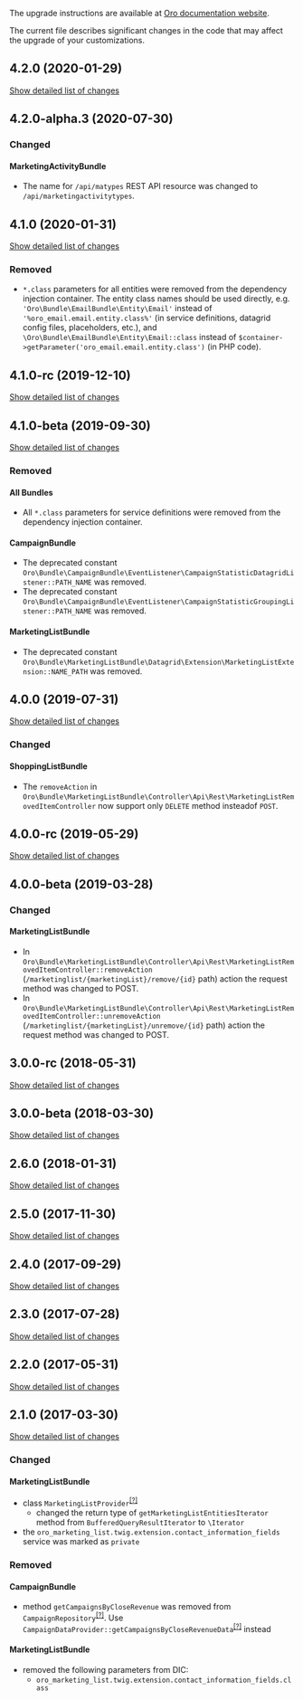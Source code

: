 The upgrade instructions are available at [Oro documentation website](https://doc.oroinc.com/backend/setup/upgrade-to-new-version/).

The current file describes significant changes in the code that may affect the upgrade of your customizations.

## 4.2.0 (2020-01-29)
[Show detailed list of changes](incompatibilities-4-2.md)

## 4.2.0-alpha.3 (2020-07-30)

### Changed

#### MarketingActivityBundle
* The name for `/api/matypes` REST API resource was changed to `/api/marketingactivitytypes`.

## 4.1.0 (2020-01-31)
[Show detailed list of changes](incompatibilities-4-1.md)

### Removed
* `*.class` parameters for all entities were removed from the dependency injection container.
The entity class names should be used directly, e.g. `'Oro\Bundle\EmailBundle\Entity\Email'`
instead of `'%oro_email.email.entity.class%'` (in service definitions, datagrid config files, placeholders, etc.), and
`\Oro\Bundle\EmailBundle\Entity\Email::class` instead of `$container->getParameter('oro_email.email.entity.class')`
(in PHP code).

## 4.1.0-rc (2019-12-10)
[Show detailed list of changes](incompatibilities-4-1-rc.md)

## 4.1.0-beta (2019-09-30)
[Show detailed list of changes](incompatibilities-4-1-beta.md)

### Removed

#### All Bundles
* All `*.class` parameters for service definitions were removed from the dependency injection container.

#### CampaignBundle
* The deprecated constant `Oro\Bundle\CampaignBundle\EventListener\CampaignStatisticDatagridListener::PATH_NAME` was removed.
* The deprecated constant `Oro\Bundle\CampaignBundle\EventListener\CampaignStatisticGroupingListener::PATH_NAME` was removed.

#### MarketingListBundle
* The deprecated constant `Oro\Bundle\MarketingListBundle\Datagrid\Extension\MarketingListExtension::NAME_PATH` was removed.

## 4.0.0 (2019-07-31)
[Show detailed list of changes](incompatibilities-4-0.md)

### Changed
#### ShoppingListBundle

* The `removeAction` in `Oro\Bundle\MarketingListBundle\Controller\Api\Rest\MarketingListRemovedItemController` now support only `DELETE` method insteadof `POST`.

## 4.0.0-rc (2019-05-29)
[Show detailed list of changes](incompatibilities-4-0-rc.md)

## 4.0.0-beta (2019-03-28)

### Changed
#### MarketingListBundle
* In `Oro\Bundle\MarketingListBundle\Controller\Api\Rest\MarketingListRemovedItemController::removeAction` 
 (`/marketinglist/{marketingList}/remove/{id}` path)
 action the request method was changed to POST. 
* In `Oro\Bundle\MarketingListBundle\Controller\Api\Rest\MarketingListRemovedItemController::unremoveAction` 
 (`/marketinglist/{marketingList}/unremove/{id}` path)
 action the request method was changed to POST. 

## 3.0.0-rc (2018-05-31)
[Show detailed list of changes](incompatibilities-3-0-rc.md)

## 3.0.0-beta (2018-03-30)
[Show detailed list of changes](incompatibilities-3-0-beta.md)

## 2.6.0 (2018-01-31)
[Show detailed list of changes](incompatibilities-2-6.md)

## 2.5.0 (2017-11-30)
[Show detailed list of changes](incompatibilities-2-5.md)

## 2.4.0 (2017-09-29)
[Show detailed list of changes](incompatibilities-2-4.md)

## 2.3.0 (2017-07-28)
[Show detailed list of changes](incompatibilities-2-3.md)

## 2.2.0 (2017-05-31)
[Show detailed list of changes](incompatibilities-2-2.md)

## 2.1.0 (2017-03-30)
[Show detailed list of changes](incompatibilities-2-1.md)

### Changed
#### MarketingListBundle
* class `MarketingListProvider`<sup>[[?]](https://github.com/oroinc/OroCRMMarketingBundle/tree/2.1.0/src/Oro/Bundle/MarketingListBundle/Provider/MarketingListProvider.php "Oro\Bundle\MarketingListBundle\Provider\MarketingListProvider")</sup>
    - changed the return type of `getMarketingListEntitiesIterator` method from `BufferedQueryResultIterator` to `\Iterator`
* the `oro_marketing_list.twig.extension.contact_information_fields` service was marked as `private`
### Removed
#### CampaignBundle
* method `getCampaignsByCloseRevenue` was removed from `CampaignRepository`<sup>[[?]](https://github.com/oroinc/OroCRMMarketingBundle/tree/2.1.0/src/Oro/Bundle/CampaignBundle/Entity/Repository/CampaignRepository.php "Oro\Bundle\CampaignBundle\Entity\Repository\CampaignRepository")</sup>. Use `CampaignDataProvider::getCampaignsByCloseRevenueData`<sup>[[?]](https://github.com/oroinc/OroCRMMarketingBundle/tree/2.1.0/src/Oro/Bundle/CampaignBundle/Dashboard/CampaignDataProvider.php#L81 "Oro\Bundle\CampaignBundle\Dashboard\CampaignDataProvider::getCampaignsByCloseRevenueData")</sup> instead
#### MarketingListBundle
* removed the following parameters from DIC:
    - `oro_marketing_list.twig.extension.contact_information_fields.class`
